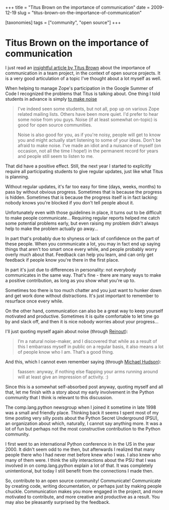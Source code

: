 +++
title = "Titus Brown on the importance of communication"
date = 2009-12-19
slug = "titus-brown-on-the-importance-of-communication"

[taxonomies]
tags = ["community", "open source"]
+++

# Titus Brown on the importance of communication

I just read an [insightful article by Titus
Brown](http://ivory.idyll.org/blog/dec-09/aggressive-competence) about
the importance of communication in a team project, in the context of
open source projects. It is a very good articulation of a topic I've
thought about a lot myself as well.

When helping to manage Zope's participation in the Google Summer of Code
I recognized the problems that Titus is talking about. One thing I told
students in advance is simply [to make
noise](https://mail.zope.org/pipermail/gsoc/2007-May/000048.html)

> I've indeed seen some students, but not all, pop up on various Zope
> related mailing lists. Others have been more quiet. I'd prefer to hear
> some noise from you guys. Noise (if at least somewhat on-topic) is
> good for open source communities.
>
> Noise is also good for you, as if you're noisy, people will get to
> know you and might actually start listening to some of your ideas.
> Don't be afraid to make noise. I've made an idiot and a nuisance of
> myself (on occasion, not all the time I hope!) in the permanent record
> for years and people still seem to listen to me.

That did have a positive effect. Still, the next year I started to
explicitly require all participating students to give regular updates,
just like what Titus is planning.

Without regular updates, it's far too easy for time (days, weeks,
months) to pass by without obvious progress. Sometimes that is because
the progress is hidden. Sometimes that is because the progress itself is
in fact lacking: nobody knows you're blocked if you don't tell people
about it.

Unfortunately even with those guidelines in place, it turns out to be
difficult to make people communicate... Requiring regular reports helped
me catch some potential problems early, but even raising my problem
didn't always help to make the problem actually go away...

In part that's probably due to shyness or lack of confidence on the part
of these people. When you communicate a lot, you may in fact end up
saying things that aren't too smart once every while, and people
probably worry overly much about that. Feedback can help you learn, and
can only get feedback if people know you're there in the first place.

In part it's just due to differences in personality: not everybody
communicates in the same way. That's fine - there are many ways to make
a positive contribution, as long as you show what you're up to.

Sometimes too there is too much chatter and you just want to hunker down
and get work done without distractions. It's just important to remember
to resurface once every while.

On the other hand, communication can also be a great way to keep
yourself motivated and productive. Sometimes it is quite comfortable to
let time go by and slack off, and then it is nice nobody worries about
your progress...

I'll just quoting myself again about noise (through
[Reinout](http://reinout.vanrees.org/weblog/2009/12/03/quotes.html)):

> I’m a natural noise-maker, and I discovered that while as a result of
> this I embarrass myself in public on a regular basis, it also means a
> lot of people know who I am. That’s a good thing.

And this, which I cannot even remember saying (through [Michael
Hudson](http://python.net/~mwh/quotes.html)):

> faassen: anyway, if nothing else flapping your arms running around  
> will at least give an impression of activity. :)

Since this is a somewhat self-absorbed post anyway, quoting myself and
all that, let me finish with a story about my early involvement in the
Python community that I think is relevant to this discussion.

The comp.lang.python newsgroup when I joined it sometime in late 1998
was a small and friendly place. Thinking back it seems I spent most of
my time posting very silly posts about the Python Secret Underground
(PSU), an organization about which, naturally, I cannot say anything
more. It was a lot of fun but perhaps not the most constructive
contribution to the Python community.

I first went to an international Python conference in in the US in the
year 2000. It didn't seem odd to me then, but afterwards I realized that
many people there who I had never met before knew who I was. I also knew
who many of them were. I think the silly interactions about the PSU that
I was involved in on comp.lang.python explain a lot of that. It was
completely unintentional, but today I still benefit from the connections
I made then.

So, contribute to an open source community! Communicate! Communicate by
creating code, writing documentation, or perhaps just by making people
chuckle. Communication makes you more engaged in the project, and more
motivated to contribute, and more creative and productive as a result.
You may also be pleasantly surprised by the feedback.
